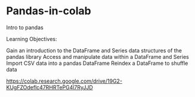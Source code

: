 # Pandas-in-colab
Intro to pandas

Learning Objectives:

Gain an introduction to the DataFrame and Series data structures of the pandas library
Access and manipulate data within a DataFrame and Series
Import CSV data into a pandas DataFrame
Reindex a DataFrame to shuffle data

https://colab.research.google.com/drive/19G2-KUgFZOdeflc47RHRTePG4l7RyJJD
